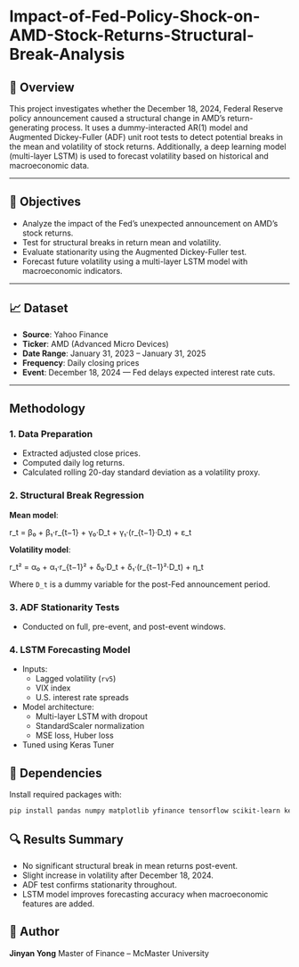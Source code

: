 # Impact-of-Fed-Policy-Shock-on-AMD-Stock-Returns-Structural-Break-Analysis

## 📌 Overview

This project investigates whether the December 18, 2024, Federal Reserve policy announcement caused a structural change in AMD’s return-generating process. It uses a dummy-interacted AR(1) model and Augmented Dickey-Fuller (ADF) unit root tests to detect potential breaks in the mean and volatility of stock returns. Additionally, a deep learning model (multi-layer LSTM) is used to forecast volatility based on historical and macroeconomic data.

---

## 🎯 Objectives

- Analyze the impact of the Fed’s unexpected announcement on AMD’s stock returns.
- Test for structural breaks in return mean and volatility.
- Evaluate stationarity using the Augmented Dickey-Fuller test.
- Forecast future volatility using a multi-layer LSTM model with macroeconomic indicators.

---

## 📈 Dataset

- **Source**: Yahoo Finance
- **Ticker**: AMD (Advanced Micro Devices)
- **Date Range**: January 31, 2023 – January 31, 2025
- **Frequency**: Daily closing prices
- **Event**: December 18, 2024 — Fed delays expected interest rate cuts.

---

## Methodology

### 1. Data Preparation

- Extracted adjusted close prices.
- Computed daily log returns.
- Calculated rolling 20-day standard deviation as a volatility proxy.

### 2. Structural Break Regression

**Mean model**:

r_t = β₀ + β₁·r_{t−1} + γ₀·D_t + γ₁·(r_{t−1}·D_t) + ε_t

**Volatility model**:

r_t² = α₀ + α₁·r_{t−1}² + δ₀·D_t + δ₁·(r_{t−1}²·D_t) + η_t

Where `D_t` is a dummy variable for the post-Fed announcement period.

### 3. ADF Stationarity Tests

- Conducted on full, pre-event, and post-event windows.

### 4. LSTM Forecasting Model

- Inputs:
  - Lagged volatility (`rv5`)
  - VIX index
  - U.S. interest rate spreads
- Model architecture:
  - Multi-layer LSTM with dropout
  - StandardScaler normalization
  - MSE loss, Huber loss
- Tuned using Keras Tuner

## 🧰 Dependencies

Install required packages with:

```bash
pip install pandas numpy matplotlib yfinance tensorflow scikit-learn keras-tuner
```

## 🔍 Results Summary

- No significant structural break in mean returns post-event.
- Slight increase in volatility after December 18, 2024.
- ADF test confirms stationarity throughout.
- LSTM model improves forecasting accuracy when macroeconomic features are added.

## 🙋 Author

**Jinyan Yong**
 Master of Finance – McMaster University
